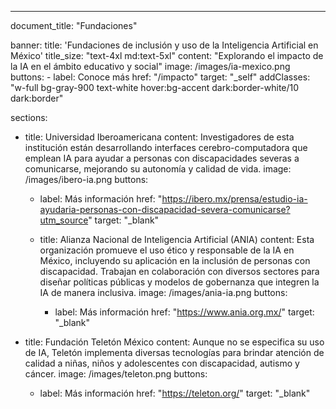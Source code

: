 ---

document_title: "Fundaciones"

banner:
  title: 'Fundaciones de inclusión y uso de la <span class="text-accent text-shadow-[0px_5px_15px] shadow-accent/10">Inteligencia Artificial</span> en México'
  title_size: "text-4xl md:text-5xl"
  content: "Explorando el impacto de la IA en el ámbito educativo y social"
  image: /images/ia-mexico.png
  buttons:
    - label: Conoce más
      href: "/impacto"
      target: "_self"
      addClasses: "w-full bg-gray-900 text-white hover:bg-accent dark:border-white/10 dark:border"

sections:
  - title: Universidad Iberoamericana
    content: Investigadores de esta institución están desarrollando interfaces cerebro-computadora que emplean IA para ayudar a personas con discapacidades severas a comunicarse, mejorando su autonomía y calidad de vida.
    image: /images/ibero-ia.png
    buttons:
      - label: Más información
        href: "https://ibero.mx/prensa/estudio-ia-ayudaria-personas-con-discapacidad-severa-comunicarse?utm_source"
        target: "_blank"

    - title: Alianza Nacional de Inteligencia Artificial (ANIA)
    content: Esta organización promueve el uso ético y responsable de la IA en México, incluyendo su aplicación en la inclusión de personas con discapacidad. Trabajan en colaboración con diversos sectores para diseñar políticas públicas y modelos de gobernanza que integren la IA de manera inclusiva.
    image: /images/ania-ia.png
    buttons:
      - label: Más información
        href: "https://www.ania.org.mx/"
        target: "_blank"

  - title: Fundación Teletón México
    content: Aunque no se especifica su uso de IA, Teletón implementa diversas tecnologías para brindar atención de calidad a niñas, niños y adolescentes con discapacidad, autismo y cáncer.
    image: /images/teleton.png
    buttons:
      - label: Más información
        href: "https://teleton.org/"
        target: "_blank"